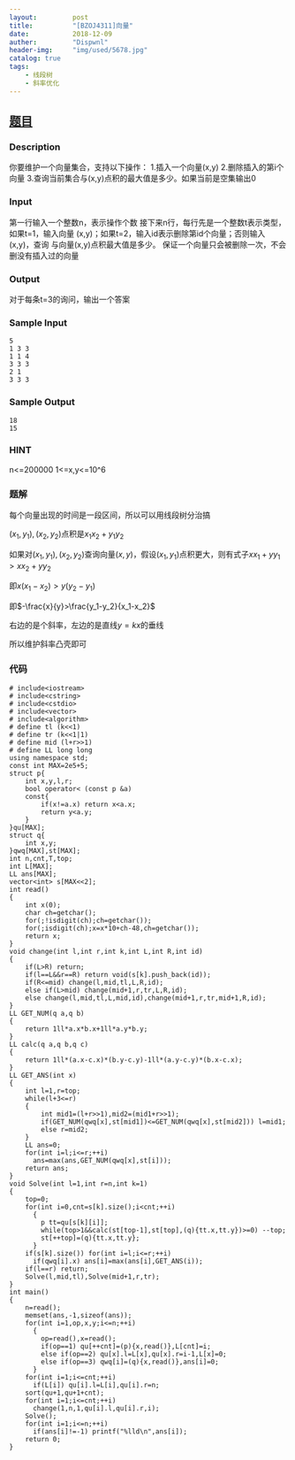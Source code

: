 ```yaml
---
layout:         post
title:          "[BZOJ4311]向量"
date:           2018-12-09
auther:         "Dispwnl"
header-img:     "img/used/5678.jpg"
catalog: true
tags:
    - 线段树
    - 斜率优化
---
```

## [题目](https://www.lydsy.com/JudgeOnline/problem.php?id=4311)
### Description
你要维护一个向量集合，支持以下操作：
1.插入一个向量(x,y)
2.删除插入的第i个向量
3.查询当前集合与(x,y)点积的最大值是多少。如果当前是空集输出0
### Input
第一行输入一个整数n，表示操作个数
接下来n行，每行先是一个整数t表示类型，如果t=1，输入向量
(x,y)；如果t=2，输入id表示删除第id个向量；否则输入(x,y)，查询
与向量(x,y)点积最大值是多少。
保证一个向量只会被删除一次，不会删没有插入过的向量
### Output
对于每条t=3的询问，输出一个答案

### Sample Input
```plain
5
1 3 3
1 1 4
3 3 3
2 1
3 3 3
```

### Sample Output
```plain
18
15
```

### HINT
n<=200000 1<=x,y<=10^6

### 题解
每个向量出现的时间是一段区间，所以可以用线段树分治搞

$(x_1,y_1),(x_2,y_2)$点积是$x_1x_2+y_1y_2$

如果对$(x_1,y_1),(x_2,y_2)$查询向量$(x,y)$，假设$(x_1,y_1)$点积更大，则有式子$xx_1+yy_1>xx_2+yy_2$

即$x(x_1-x_2)>y(y_2-y_1)$

即$-\frac{x}{y}>\frac{y_1-y_2}{x_1-x_2}$

右边的是个斜率，左边的是直线$y=kx$的垂线

所以维护斜率凸壳即可

### 代码
```
# include<iostream>
# include<cstring>
# include<cstdio>
# include<vector>
# include<algorithm>
# define tl (k<<1)
# define tr (k<<1|1)
# define mid (l+r>>1)
# define LL long long
using namespace std;
const int MAX=2e5+5;
struct p{
    int x,y,l,r;
    bool operator< (const p &a)
    const{
        if(x!=a.x) return x<a.x;
        return y<a.y;
    }
}qu[MAX];
struct q{
    int x,y;
}qwq[MAX],st[MAX];
int n,cnt,T,top;
int L[MAX];
LL ans[MAX];
vector<int> s[MAX<<2];
int read()
{
    int x(0);
    char ch=getchar();
    for(;!isdigit(ch);ch=getchar());
    for(;isdigit(ch);x=x*10+ch-48,ch=getchar());
    return x;
}
void change(int l,int r,int k,int L,int R,int id)
{
    if(L>R) return;
    if(l==L&&r==R) return void(s[k].push_back(id));
    if(R<=mid) change(l,mid,tl,L,R,id);
    else if(L>mid) change(mid+1,r,tr,L,R,id);
    else change(l,mid,tl,L,mid,id),change(mid+1,r,tr,mid+1,R,id);
}
LL GET_NUM(q a,q b)
{
    return 1ll*a.x*b.x+1ll*a.y*b.y;
}
LL calc(q a,q b,q c)
{
    return 1ll*(a.x-c.x)*(b.y-c.y)-1ll*(a.y-c.y)*(b.x-c.x);
}
LL GET_ANS(int x)
{
    int l=1,r=top;
    while(l+3<=r)
    {
        int mid1=(l+r>>1),mid2=(mid1+r>>1);
        if(GET_NUM(qwq[x],st[mid1])<=GET_NUM(qwq[x],st[mid2])) l=mid1;
        else r=mid2;
    }
    LL ans=0;
    for(int i=l;i<=r;++i)
      ans=max(ans,GET_NUM(qwq[x],st[i]));
    return ans;
}
void Solve(int l=1,int r=n,int k=1)
{
    top=0;
    for(int i=0,cnt=s[k].size();i<cnt;++i)
      {
        p tt=qu[s[k][i]];
        while(top>1&&calc(st[top-1],st[top],(q){tt.x,tt.y})>=0) --top;
        st[++top]=(q){tt.x,tt.y};
      }
    if(s[k].size()) for(int i=l;i<=r;++i)
      if(qwq[i].x) ans[i]=max(ans[i],GET_ANS(i));
    if(l==r) return;
    Solve(l,mid,tl),Solve(mid+1,r,tr);
}
int main()
{
    n=read();
    memset(ans,-1,sizeof(ans));
	for(int i=1,op,x,y;i<=n;++i)
      {
        op=read(),x=read();
        if(op==1) qu[++cnt]=(p){x,read()},L[cnt]=i;
        else if(op==2) qu[x].l=L[x],qu[x].r=i-1,L[x]=0;
        else if(op==3) qwq[i]=(q){x,read()},ans[i]=0;
      }
    for(int i=1;i<=cnt;++i)
      if(L[i]) qu[i].l=L[i],qu[i].r=n;
    sort(qu+1,qu+1+cnt);
    for(int i=1;i<=cnt;++i)
      change(1,n,1,qu[i].l,qu[i].r,i);
    Solve();
    for(int i=1;i<=n;++i)
      if(ans[i]!=-1) printf("%lld\n",ans[i]);
    return 0;
}
```
